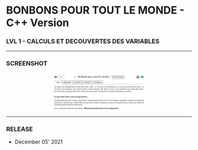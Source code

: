 # BONBONS POUR TOUT LE MONDE - C++ Version
### LVL 1 - CALCULS ET DECOUVERTES DES VARIABLES

---
### **SCREENSHOT**

<div align="center">
    <img
        src="https://github.com/Ayckinn/CPP/blob/main/FRANCE_IOI/LEVEL_01/3_Calculs_et_variables/03_bonbons/todo.png"
        alt="DEMO"
        style="width:50%">
</div>

---
### **RELEASE**

- December 05' 2021
